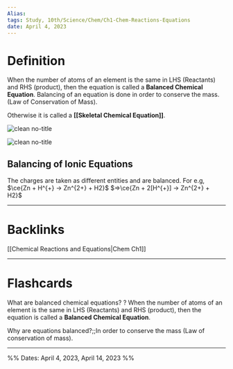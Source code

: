 ```yaml
---
Alias:
tags: Study, 10th/Science/Chem/Ch1-Chem-Reactions-Equations
date: April 4, 2023
---
```


# Definition
When the number of atoms of an element is the same in LHS (Reactants) and RHS (product), then the equation is called a **Balanced Chemical Equation**.
Balancing of an equation is done in order to conserve the mass. (Law of Conservation of Mass).

Otherwise it is called a **[[Skeletal Chemical Equation]]**.

![clean no-title]()

![clean no-title]()

## Balancing of Ionic Equations
The charges are taken as different entities and are balanced.
For e.g,
$\ce{Zn + H^{+} -> Zn^{2+} + H2}$
$=>\ce{Zn + 2[H^{+}] -> Zn^{2+} + H2}$

---
# Backlinks

[[Chemical Reactions and Equations|Chem Ch1]]

---
# Flashcards

What are balanced chemical equations?
?
When the number of atoms of an element is the same in LHS (Reactants) and RHS (product), then the equation is called a **Balanced Chemical Equation**.
<!--SR:!2025-07-15,607,300-->

Why are equations balanced?;;In order to conserve the mass (Law of conservation of mass).
<!--SR:!2025-08-04,611,300-->

---

%%
Dates: April 4, 2023, April 14, 2023
%%
